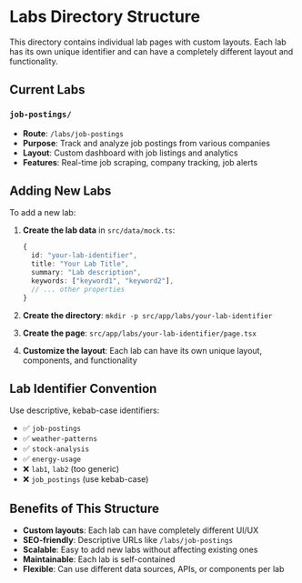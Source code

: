# Labs Directory Structure

This directory contains individual lab pages with custom layouts. Each lab has its own unique identifier and can have a completely different layout and functionality.

## Current Labs

### `job-postings/`
- **Route**: `/labs/job-postings`
- **Purpose**: Track and analyze job postings from various companies
- **Layout**: Custom dashboard with job listings and analytics
- **Features**: Real-time job scraping, company tracking, job alerts

## Adding New Labs

To add a new lab:

1. **Create the lab data** in `src/data/mock.ts`:
   ```typescript
   {
     id: "your-lab-identifier",
     title: "Your Lab Title",
     summary: "Lab description",
     keywords: ["keyword1", "keyword2"],
     // ... other properties
   }
   ```

2. **Create the directory**: `mkdir -p src/app/labs/your-lab-identifier`

3. **Create the page**: `src/app/labs/your-lab-identifier/page.tsx`

4. **Customize the layout**: Each lab can have its own unique layout, components, and functionality

## Lab Identifier Convention

Use descriptive, kebab-case identifiers:
- ✅ `job-postings`
- ✅ `weather-patterns`
- ✅ `stock-analysis`
- ✅ `energy-usage`
- ❌ `lab1`, `lab2` (too generic)
- ❌ `job_postings` (use kebab-case)

## Benefits of This Structure

- **Custom layouts**: Each lab can have completely different UI/UX
- **SEO-friendly**: Descriptive URLs like `/labs/job-postings`
- **Scalable**: Easy to add new labs without affecting existing ones
- **Maintainable**: Each lab is self-contained
- **Flexible**: Can use different data sources, APIs, or components per lab
